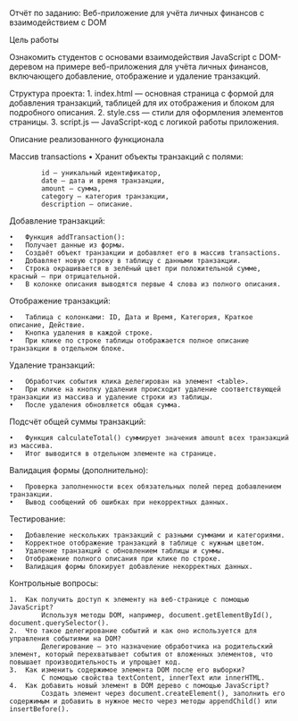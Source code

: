 Отчёт по заданию: Веб-приложение для учёта личных финансов с взаимодействием с DOM

Цель работы

Ознакомить студентов с основами взаимодействия JavaScript с DOM-деревом на примере веб-приложения для учёта личных финансов, включающего добавление, отображение и удаление транзакций.

Структура проекта:
	1.	index.html — основная страница с формой для добавления транзакций, таблицей для их отображения и блоком для подробного описания.
	2.	style.css — стили для оформления элементов страницы.
	3.	script.js — JavaScript-код с логикой работы приложения.

Описание реализованного функционала

Массив transactions
	•	Хранит объекты транзакций с полями:
    
            id — уникальный идентификатор,
            date — дата и время транзакции,
            amount — сумма,
            category — категория транзакции,
            description — описание.

Добавление транзакций:

	•	Функция addTransaction():
	•	Получает данные из формы.
	•	Создаёт объект транзакции и добавляет его в массив transactions.
	•	Добавляет новую строку в таблицу с данными транзакции.
	•	Строка окрашивается в зелёный цвет при положительной сумме, красный — при отрицательной.
	•	В колонке описания выводятся первые 4 слова из полного описания.

Отображение транзакций:

	•	Таблица с колонками: ID, Дата и Время, Категория, Краткое описание, Действие.
	•	Кнопка удаления в каждой строке.
	•	При клике по строке таблицы отображается полное описание транзакции в отдельном блоке.

Удаление транзакций:

	•	Обработчик события клика делегирован на элемент <table>.
	•	При клике на кнопку удаления происходит удаление соответствующей транзакции из массива и удаление строки из таблицы.
	•	После удаления обновляется общая сумма.

Подсчёт общей суммы транзакций:

	•	Функция calculateTotal() суммирует значения amount всех транзакций из массива.
	•	Итог выводится в отдельном элементе на странице.

Валидация формы (дополнительно):

	•	Проверка заполненности всех обязательных полей перед добавлением транзакции.
	•	Вывод сообщений об ошибках при некорректных данных.

Тестирование:

	•	Добавление нескольких транзакций с разными суммами и категориями.
	•	Корректное отображение транзакций в таблице с нужным цветом.
	•	Удаление транзакций с обновлением таблицы и суммы.
	•	Отображение полного описания при клике по строке.
	•	Валидация формы блокирует добавление некорректных данных.

Контрольные вопросы:


	1.	Как получить доступ к элементу на веб-странице с помощью JavaScript?
            Используя методы DOM, например, document.getElementById(), document.querySelector().
	2.	Что такое делегирование событий и как оно используется для управления событиями на DOM?
            Делегирование — это назначение обработчика на родительский элемент, который перехватывает события от вложенных элементов, что повышает производительность и упрощает код.
	3.	Как изменить содержимое элемента DOM после его выборки?
            С помощью свойства textContent, innerText или innerHTML.
	4.	Как добавить новый элемент в DOM дерево с помощью JavaScript?
            Создать элемент через document.createElement(), заполнить его содержимым и добавить в нужное место через методы appendChild() или insertBefore().
